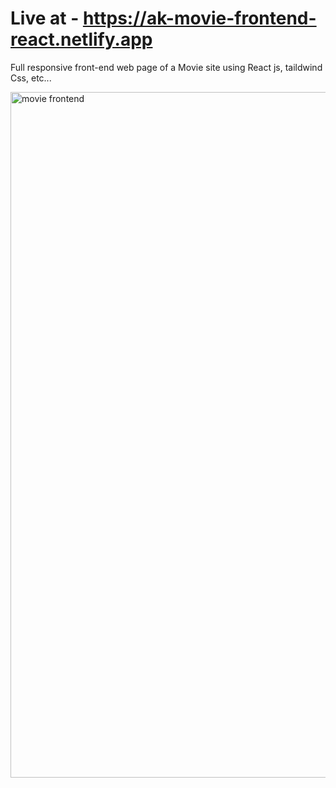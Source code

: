 # Live at - https://ak-movie-frontend-react.netlify.app

Full responsive front-end web page of a Movie site using React js, taildwind Css, etc...




<img width="1097" alt="movie frontend" src="https://github.com/Githubak2002/movie-react-app/assets/109411443/fc404d38-5b5b-467c-9dbd-7f3096ffccc9">

  
